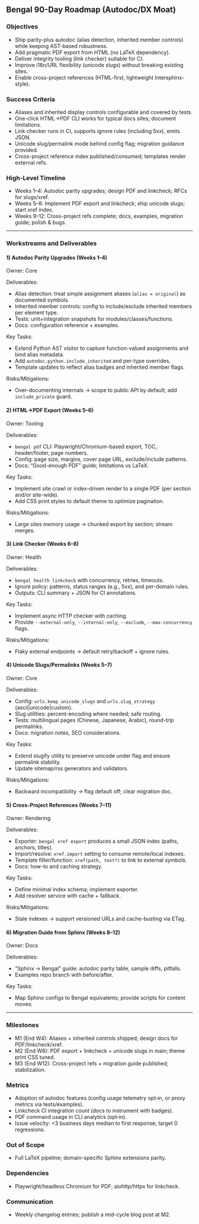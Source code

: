 ## Bengal 90-Day Roadmap (Autodoc/DX Moat)

### Objectives
- Ship parity-plus autodoc (alias detection, inherited member controls) while keeping AST-based robustness.
- Add pragmatic PDF export from HTML (no LaTeX dependency).
- Deliver integrity tooling (link checker) suitable for CI.
- Improve i18n/URL flexibility (unicode slugs) without breaking existing sites.
- Enable cross-project references (HTML-first, lightweight Intersphinx-style).

### Success Criteria
- Aliases and inherited display controls configurable and covered by tests.
- One-click HTML→PDF CLI works for typical docs sites; document limitations.
- Link checker runs in CI, supports ignore rules (including 5xx), emits JSON.
- Unicode slug/permalink mode behind config flag; migration guidance provided.
- Cross-project reference index published/consumed; templates render external refs.

### High-Level Timeline
- Weeks 1–4: Autodoc parity upgrades; design PDF and linkcheck; RFCs for slugs/xref.
- Weeks 5–8: Implement PDF export and linkcheck; ship unicode slugs; start xref index.
- Weeks 9–12: Cross-project refs complete; docs, examples, migration guide; polish & bugs.

---

### Workstreams and Deliverables

#### 1) Autodoc Parity Upgrades (Weeks 1–4)
Owner: Core

Deliverables:
- Alias detection: treat simple assignment aliases (`alias = original`) as documented symbols.
- Inherited member controls: config to include/exclude inherited members per element type.
- Tests: unit+integration snapshots for modules/classes/functions.
- Docs: configuration reference + examples.

Key Tasks:
- Extend Python AST visitor to capture function-valued assignments and bind alias metadata.
- Add `autodoc.python.include_inherited` and per-type overrides.
- Template updates to reflect alias badges and inherited member flags.

Risks/Mitigations:
- Over-documenting internals → scope to public API by default; add `include_private` guard.

#### 2) HTML→PDF Export (Weeks 5–6)
Owner: Tooling

Deliverables:
- `bengal pdf` CLI: Playwright/Chromium-based export, TOC, header/footer, page numbers.
- Config: page size, margins, cover page URL, exclude/include patterns.
- Docs: “Good-enough PDF” guide; limitations vs LaTeX.

Key Tasks:
- Implement site crawl or index-driven render to a single PDF (per section and/or site-wide).
- Add CSS print styles to default theme to optimize pagination.

Risks/Mitigations:
- Large sites memory usage → chunked export by section; stream merges.

#### 3) Link Checker (Weeks 6–8)
Owner: Health

Deliverables:
- `bengal health linkcheck` with concurrency, retries, timeouts.
- Ignore policy: patterns, status ranges (e.g., 5xx), and per-domain rules.
- Outputs: CLI summary + JSON for CI annotations.

Key Tasks:
- Implement async HTTP checker with caching.
- Provide `--external-only`, `--internal-only`, `--exclude`, `--max-concurrency` flags.

Risks/Mitigations:
- Flaky external endpoints → default retry/backoff + ignore rules.

#### 4) Unicode Slugs/Permalinks (Weeks 5–7)
Owner: Core

Deliverables:
- Config: `urls.keep_unicode_slugs` and `urls.slug_strategy` (ascii|unicode|custom).
- Slug utilities: percent-encoding where needed; safe routing.
- Tests: multilingual pages (Chinese, Japanese, Arabic), round-trip permalinks.
- Docs: migration notes, SEO considerations.

Key Tasks:
- Extend slugify utility to preserve unicode under flag and ensure permalink stability.
- Update sitemap/rss generators and validators.

Risks/Mitigations:
- Backward incompatibility → flag default off; clear migration doc.

#### 5) Cross-Project References (Weeks 7–11)
Owner: Rendering

Deliverables:
- Exporter: `bengal xref export` produces a small JSON index (paths, anchors, titles).
- Import/resolve: `xref.import` setting to consume remote/local indexes.
- Template filter/function: `xref(path, text?)` to link to external symbols.
- Docs: how-to and caching strategy.

Key Tasks:
- Define minimal index schema; implement exporter.
- Add resolver service with cache + fallback.

Risks/Mitigations:
- Stale indexes → support versioned URLs and cache-busting via ETag.

#### 6) Migration Guide from Sphinx (Weeks 8–12)
Owner: Docs

Deliverables:
- “Sphinx → Bengal” guide: autodoc parity table, sample diffs, pitfalls.
- Examples repo branch with before/after.

Key Tasks:
- Map Sphinx configs to Bengal equivalents; provide scripts for content moves.

---

### Milestones
- M1 (End W4): Aliases + inherited controls shipped; design docs for PDF/linkcheck/xref.
- M2 (End W8): PDF export + linkcheck + unicode slugs in main; theme print CSS tuned.
- M3 (End W12): Cross-project refs + migration guide published; stabilization.

### Metrics
- Adoption of autodoc features (config usage telemetry opt‑in, or proxy metrics via tests/examples).
- Linkcheck CI integration count (docs to instrument with badges).
- PDF command usage in CLI analytics (opt‑in).
- Issue velocity: <3 business days median to first response; target 0 regressions.

### Out of Scope
- Full LaTeX pipeline; domain-specific Sphinx extensions parity.

### Dependencies
- Playwright/headless Chromium for PDF; aiohttp/httpx for linkcheck.

### Communication
- Weekly changelog entries; publish a mid-cycle blog post at M2.


